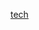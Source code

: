 [tech](https://user-images.githubusercontent.com/66698996/209790079-126b645c-d442-471b-89e4-fd48bc08bc2d.JPG)
